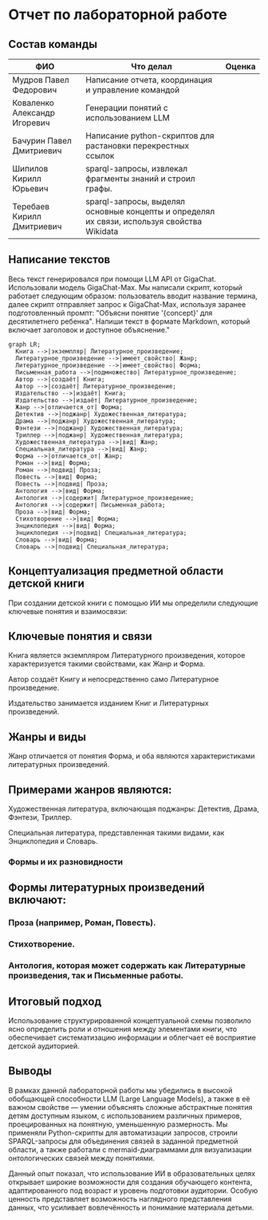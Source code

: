 # Отчет по лабораторной работе

## Состав команды

| ФИО         |     Что делал             |Оценка |
|-------------|------------------|--------| 
| Мудров Павел Федорович        | Написание отчета, координация и управление командой | |
| Коваленко Александр Игоревич   | Генерации понятий с использованием LLM| |
| Бачурин Павел Дмитриевич          | Написание python-скриптов для растановки перекрестных ссылок  | |
| Шипилов Кирилл Юрьевич         | sparql-запросы, извлекал фрагменты знаний и строил графы.|  | 
|Теребаев Кирилл Дмитриевич       |sparql-запросы, выделял основные концепты и определял их связи, используя свойства Wikidata|  |

## Написание текстов

Весь текст генерировался при помощи LLM API от GigaChat. Использовали модель GigaChat-Max.  Мы написали скрипт, который работает следующим образом: пользователь вводит название термина, далее скрипт отправляет запрос к GigaChat-Max, используя заранее подготовленный промпт:
"Объясни понятие '{concept}' для десятилетнего ребенка". Напиши текст в формате Markdown, который включает заголовок и доступное объяснение."

```mermaid
graph LR;
  Книга -->|экземпляр| Литературное_произведение;
  Литературное_произведение -->|имеет_свойство| Жанр;
  Литературное_произведение -->|имеет_свойство| Форма;
  Письменная_работа -->|подмножество| Литературное_произведение;
  Автор -->|создаёт| Книга;
  Автор -->|создаёт| Литературное_произведение;
  Издательство -->|издаёт| Книга;
  Издательство -->|издаёт| Литературное_произведение;
  Жанр -->|отличается_от| Форма;
  Детектив -->|поджанр| Художественная_литература;
  Драма -->|поджанр| Художественная_литература;
  Фэнтези -->|поджанр| Художественная_литература;
  Триллер -->|поджанр| Художественная_литература;
  Художественная_литература -->|вид| Жанр;
  Специальная_литература -->|вид| Жанр;
  Форма -->|отличается_от| Жанр;
  Роман -->|вид| Форма;
  Роман -->|подвид| Проза;
  Повесть -->|вид| Форма;
  Повесть -->|подвид| Проза;
  Антология -->|вид| Форма;
  Антология -->|содержит| Литературное_произведение;
  Антология -->|содержит| Письменная_работа;
  Проза -->|вид| Форма;
  Стихотворение -->|вид| Форма;
  Энциклопедия -->|вид| Форма;
  Энциклопедия -->|подвид| Специальная_литература;
  Словарь -->|вид| Форма;
  Словарь -->|подвид| Специальная_литература;
```

## Концептуализация предметной области детской книги

При создании детской книги с помощью ИИ мы определили следующие ключевые понятия и взаимосвязи:

## Ключевые понятия и связи

Книга является экземпляром Литературного произведения, которое характеризуется такими свойствами, как Жанр и Форма.

Автор создаёт Книгу и непосредственно само Литературное произведение.

Издательство занимается изданием Книг и Литературных произведений.

## Жанры и виды

Жанр отличается от понятия Форма, и оба являются характеристиками литературных произведений.

## Примерами жанров являются:

Художественная литература, включающая поджанры: Детектив, Драма, Фэнтези, Триллер.

Специальная литература, представленная такими видами, как Энциклопедия и Словарь.

### Формы и их разновидности

## Формы литературных произведений включают:

### Проза (например, Роман, Повесть).

### Стихотворение.

### Антология, которая может содержать как Литературные произведения, так и Письменные работы.

## Итоговый подход

Использование структурированной концептуальной схемы позволило ясно определить роли и отношения между элементами книги, что обеспечивает систематизацию информации и облегчает её восприятие детской аудиторией.
## Выводы
В рамках данной лабораторной работы мы убедились в высокой обобщающей способности LLM (Large Language Models), а также в её важном свойстве — умении объяснять сложные абстрактные понятия детям доступным языком, с использованием различных примеров, проецированных на понятную, уменьшенную размерность.
Мы применяли Python-скрипты для автоматизации запросов, строили SPARQL-запросы для объединения связей в заданной предметной области, а также работали с mermaid-диаграммами для визуализации онтологических связей между понятиями.

Данный опыт показал, что использование ИИ в образовательных целях открывает широкие возможности для создания обучающего контента, адаптированного под возраст и уровень подготовки аудитории. Особую ценность представляет возможность наглядного представления данных, что усиливает вовлечённость и понимание материала детьми.